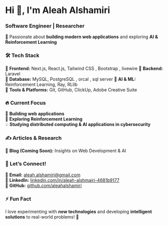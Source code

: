 # Hi 👋, I'm Aleah Alshamiri  
### Software Engineer | Researcher  

🚀 Passionate about **building modern web applications** and exploring **AI & Reinforcement Learning**  



### 🛠 Tech Stack  
🔹 **Frontend:** Next.js, React.js, Tailwind CSS , Bootstrap , livewire
🔹 **Backend:** Laravel  
🔹 **Database:** MySQL, PostgreSQL , orcal , sql server
🔹 **AI & ML:** Reinforcement Learning, Ray, RLlib  
🔹 **Tools & Platforms:** Git, GitHub, ClickUp, Adobe Creative Suite  



### 🔥 Current Focus  
🔭 **Building web applications**  
📖 **Exploring Reinforcement Learning**  
💡 **Studying distributed computing & AI applications in cybersecurity**  



### ✍️ Articles & Research    
📝 **Blog (Coming Soon):** Insights on Web Development & AI  



### 🤝 Let’s Connect!  
📧 **Email:** aleah.alshamiri@gmail.com  
💼 **LinkedIn:** [linkedin.com/in/aleah-alshmairi-4681b9177](https://www.linkedin.com/in/aleah-alshmairi-4681b9177/)  
🐙 **GitHub:** [github.com/aleahalshamiri](http://github.com/aleahalshamiri)  



### ⚡ Fun Fact  
I love experimenting with **new technologies** and developing **intelligent solutions** to real-world problems! 🚀  
